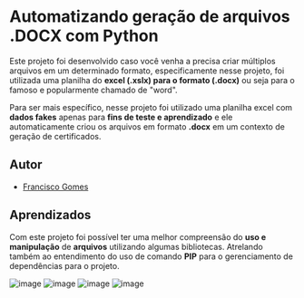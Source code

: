
# Automatizando geração de arquivos .DOCX com Python

Este projeto foi desenvolvido caso você venha a precisa criar múltiplos arquivos em um determinado formato, especificamente nesse projeto, foi utilizada uma planilha do **excel (.xslx) para o formato (.docx)** ou seja para o famoso e popularmente chamado de "word".

Para ser mais específico, nesse projeto foi utilizado uma planilha excel com **dados fakes** apenas para **fins de teste e aprendizado** e ele automaticamente criou os arquivos em formato **.docx** em um contexto de geração de certificados.

## Autor

- [Francisco Gomes](https://www.linkedin.com/in/fgsj-developer/)


## Aprendizados

Com este projeto foi possível ter uma melhor compreensão do **uso e manipulação** de **arquivos** utilizando algumas bibliotecas. Atrelando também ao entendimento do uso de comando **PIP** para o gerenciamento de dependências para o projeto.



![image](https://github.com/user-attachments/assets/dcfac0b9-0616-4e4b-a082-1ecbdbde4590)
![image](https://github.com/user-attachments/assets/01f0bd44-fd20-4db6-b6de-23a2ae588f4d)
![image](https://github.com/user-attachments/assets/1ac0d1a3-da21-49cc-a0fc-a23b59545026)
![image](https://github.com/user-attachments/assets/aebdeb17-a221-43d0-91a7-f07e8a75f829)
